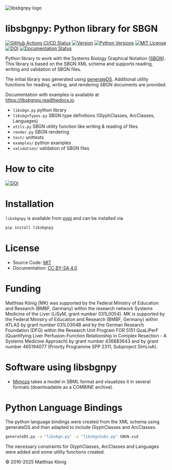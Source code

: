 ![libsbgnpy logo](https://github.com/matthiaskoenig/libsbgnpy/raw/develop/docs/images/libsbgnpy.png)

# libsbgnpy: Python library for SBGN

[![GitHub Actions CI/CD Status](https://github.com/matthiaskoenig/libsbgnpy/workflows/CI-CD/badge.svg)](https://github.com/matthiaskoenig/libsbgnpy/actions/workflows/main.yml)
[![Version](https://img.shields.io/pypi/v/libsbgnpy.svg)](https://pypi.org/project/libsbgnpy/)
[![Python Versions](https://img.shields.io/pypi/pyversions/libsbgnpy.svg)](https://pypi.org/project/libsbgnpy/)
[![MIT License](https://img.shields.io/pypi/l/libsbgnpy.svg)](https://opensource.org/licenses/MIT)
[![DOI](https://zenodo.org/badge/DOI/10.5281/zenodo.597155.svg)](https://doi.org/10.5281/zenodo.597155)
[![Documentation Status](https://readthedocs.org/projects/libsbgnpy/badge/?version=latest)](http://libsbgnpy.readthedocs.io/en/latest/?badge=latest)


Python library to work with the Systems Biology Graphical Notation ([SBGN](http://sbgn.github.io/sbgn/)). This library is based on the SBGN XML schema and supports reading,
writing and validation of SBGN files.

The initial library was generated using [generateDS](https://pypi.org/project/generateDS/). Additional utility functions for reading, writing, and rendering SBGN documents are provided.

Documentation with examples is available at https://libsbgnpy.readthedocs.io.

* `libsbgn.py` python library
* `libsbgnTypes.py` SBGN type definitions (GlyphClasses, ArcClasses, Languages)
* `utils.py` SBGN utility function like writing & reading of files
* `render.py` SBGN rendering
* `test/` unittests
* `examples/` python examples
* `validation/` validation of SBGN files


# How to cite
[![DOI](https://zenodo.org/badge/DOI/10.5281/zenodo.597155.svg)](https://doi.org/10.5281/zenodo.597155)

# Installation
`libsbgnpy` is available from [pypi](https://pypi.python.org/pypi/libsbgnpy) and
can be installed via
```bash
pip install libsbgnpy
```

# License
- Source Code: [MIT](https://opensource.org/license/MIT)
- Documentation: [CC BY-SA 4.0](https://creativecommons.org/licenses/by-sa/4.0/)

# Funding
Matthias König (MK) was supported by the Federal Ministry of Education and Research (BMBF, Germany) within the research network Systems Medicine of the Liver (LiSyM, grant number 031L0054). MK is supported by the Federal Ministry of Education and Research (BMBF, Germany) within ATLAS by grant number 031L0304B and by the German Research Foundation (DFG) within the Research Unit Program FOR 5151 QuaLiPerF (Quantifying Liver Perfusion-Function Relationship in Complex Resection - A Systems Medicine Approach) by grant number 436883643 and by grant number 465194077 (Priority Programme SPP 2311, Subproject SimLivA).


# Software using libsbgnpy
* [Mimoza](http://mimoza.bordeaux.inria.fr/) takes a model in SBML format and visualizes it in several formats (downloadable as a COMBINE archive).

# Python Language Bindings
The python language bindings were created from the XML schema using generateDS and than adapted to include GlyphClasses and ArcClasses.
```bash
generateDS.py -o "libsbgn.py" -s "libsbgnSubs.py" SBGN.xsd
```

The necessary constraints for GlyphClasses, ArcClasses and Languages were added and some utility functions created.

© 2016-2025 Matthias König
